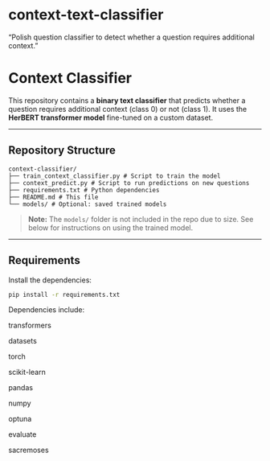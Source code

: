 # context-text-classifier
“Polish question classifier to detect whether a question requires additional context.”

# Context Classifier

This repository contains a **binary text classifier** that predicts whether a question requires additional context (class 0) or not (class 1). It uses the **HerBERT transformer model** fine-tuned on a custom dataset.

---

## Repository Structure

```
context-classifier/
├── train_context_classifier.py # Script to train the model
├── context_predict.py # Script to run predictions on new questions
├── requirements.txt # Python dependencies
├── README.md # This file
└── models/ # Optional: saved trained models
```

> **Note:** The `models/` folder is not included in the repo due to size. See below for instructions on using the trained model.

---

## Requirements

Install the dependencies:

```bash
pip install -r requirements.txt
```
Dependencies include:

transformers

datasets

torch

scikit-learn

pandas

numpy

optuna

evaluate

sacremoses
